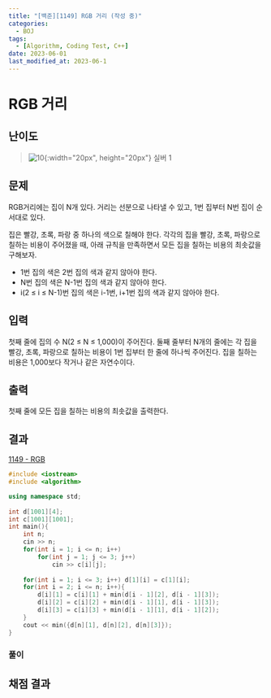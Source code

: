 ```yaml
---
title: "[백준][1149] RGB 거리 (작성 중)"
categories:
  - BOJ
tags:
  - [Algorithm, Coding Test, C++]
date: 2023-06-01
last_modified_at: 2023-06-1
---
```

# RGB 거리
## 난이도
> ![10](https://github.com/ihmmaru99/ihmmaru99.github.io/assets/109266664/1725e8ac-be34-44d1-a4db-174d0a2cd0dd){:width="20px", height="20px"} <span style="color:#585858"> 실버 1</span>

## 문제
RGB거리에는 집이 N개 있다. 거리는 선분으로 나타낼 수 있고, 1번 집부터 N번 집이 순서대로 있다.

집은 빨강, 초록, 파랑 중 하나의 색으로 칠해야 한다. 각각의 집을 빨강, 초록, 파랑으로 칠하는 비용이 주어졌을 때, 아래 규칙을 만족하면서 모든 집을 칠하는 비용의 최솟값을 구해보자.

- 1번 집의 색은 2번 집의 색과 같지 않아야 한다.
- N번 집의 색은 N-1번 집의 색과 같지 않아야 한다.
- i(2 ≤ i ≤ N-1)번 집의 색은 i-1번, i+1번 집의 색과 같지 않아야 한다.

## 입력
첫째 줄에 집의 수 N(2 ≤ N ≤ 1,000)이 주어진다. 둘째 줄부터 N개의 줄에는 각 집을 빨강, 초록, 파랑으로 칠하는 비용이 1번 집부터 한 줄에 하나씩 주어진다. 집을 칠하는 비용은 1,000보다 작거나 같은 자연수이다.
## 출력
첫째 줄에 모든 집을 칠하는 비용의 최솟값을 출력한다.
## 결과

[1149 - RGB](https://github.com/ihmmaru99/BOJ/blob/main/1149/1149.cpp)
```c++
#include <iostream>
#include <algorithm>

using namespace std;
 
int d[1001][4];
int c[1001][1001];
int main(){
    int n;
    cin >> n;
    for(int i = 1; i <= n; i++)
        for(int j = 1; j <= 3; j++)
            cin >> c[i][j];
 
    for(int i = 1; i <= 3; i++) d[1][i] = c[1][i];
    for(int i = 2; i <= n; i++){
        d[i][1] = c[i][1] + min(d[i - 1][2], d[i - 1][3]); 
        d[i][2] = c[i][2] + min(d[i - 1][1], d[i - 1][3]);
        d[i][3] = c[i][3] + min(d[i - 1][1], d[i - 1][2]);
    }
    cout << min({d[n][1], d[n][2], d[n][3]});
}
```

### 풀이


## 채점 결과